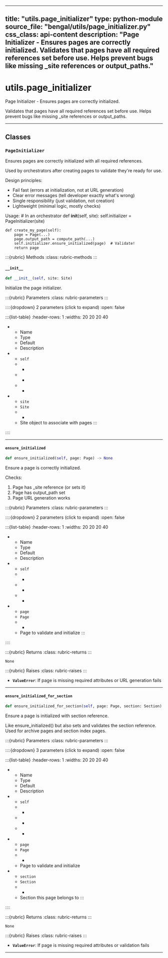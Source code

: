 
---
title: "utils.page_initializer"
type: python-module
source_file: "bengal/utils/page_initializer.py"
css_class: api-content
description: "Page Initializer - Ensures pages are correctly initialized.  Validates that pages have all required references set before use. Helps prevent bugs like missing _site references or output_paths."
---

# utils.page_initializer

Page Initializer - Ensures pages are correctly initialized.

Validates that pages have all required references set before use.
Helps prevent bugs like missing _site references or output_paths.

---

## Classes

### `PageInitializer`


Ensures pages are correctly initialized with all required references.

Used by orchestrators after creating pages to validate they're ready for use.

Design principles:
- Fail fast (errors at initialization, not at URL generation)
- Clear error messages (tell developer exactly what's wrong)
- Single responsibility (just validation, not creation)
- Lightweight (minimal logic, mostly checks)

Usage:
    # In an orchestrator
    def __init__(self, site):
        self.initializer = PageInitializer(site)

    def create_my_page(self):
        page = Page(...)
        page.output_path = compute_path(...)
        self.initializer.ensure_initialized(page)  # Validate!
        return page




:::{rubric} Methods
:class: rubric-methods
:::
#### `__init__`
```python
def __init__(self, site: Site)
```

Initialize the page initializer.



:::{rubric} Parameters
:class: rubric-parameters
:::

::::{dropdown} 2 parameters (click to expand)
:open: false

:::{list-table}
:header-rows: 1
:widths: 20 20 20 40

* - Name
  - Type
  - Default
  - Description
* - `self`
  - -
  - -
  - -
* - `site`
  - `Site`
  - -
  - Site object to associate with pages
:::

::::




---
#### `ensure_initialized`
```python
def ensure_initialized(self, page: Page) -> None
```

Ensure a page is correctly initialized.

Checks:
1. Page has _site reference (or sets it)
2. Page has output_path set
3. Page URL generation works



:::{rubric} Parameters
:class: rubric-parameters
:::

::::{dropdown} 2 parameters (click to expand)
:open: false

:::{list-table}
:header-rows: 1
:widths: 20 20 20 40

* - Name
  - Type
  - Default
  - Description
* - `self`
  - -
  - -
  - -
* - `page`
  - `Page`
  - -
  - Page to validate and initialize
:::

::::

:::{rubric} Returns
:class: rubric-returns
:::

`None`

:::{rubric} Raises
:class: rubric-raises
:::
- **`ValueError`**: If page is missing required attributes or URL generation fails



---
#### `ensure_initialized_for_section`
```python
def ensure_initialized_for_section(self, page: Page, section: Section) -> None
```

Ensure a page is initialized with section reference.

Like ensure_initialized() but also sets and validates the section reference.
Used for archive pages and section index pages.



:::{rubric} Parameters
:class: rubric-parameters
:::

::::{dropdown} 3 parameters (click to expand)
:open: false

:::{list-table}
:header-rows: 1
:widths: 20 20 20 40

* - Name
  - Type
  - Default
  - Description
* - `self`
  - -
  - -
  - -
* - `page`
  - `Page`
  - -
  - Page to validate and initialize
* - `section`
  - `Section`
  - -
  - Section this page belongs to
:::

::::

:::{rubric} Returns
:class: rubric-returns
:::

`None`

:::{rubric} Raises
:class: rubric-raises
:::
- **`ValueError`**: If page is missing required attributes or validation fails



---
